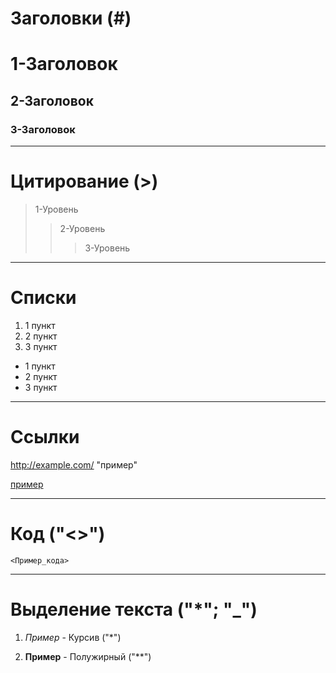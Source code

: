 # Заголовки (#)

# 1-Заголовок
## 2-Заголовок
### 3-Заголовок

---

# Цитирование (>)

> 1-Уровень
>> 2-Уровень
>>> 3-Уровень

---

# Списки

1. 1 пункт
2. 2 пункт
3. 3 пункт

+ 1 пункт
+ 2 пункт
+ 3 пункт

---

# Сcылки

http://example.com/ "пример"

[пример](http://example.com/ )

---

# Код ("<>")

    <Пример_кода>

 ---

 # Выделение текста ("*"; "_")

 1.  *Пример* - Курсив ("*")

 2.  **Пример** - Полужирный ("**")
